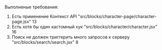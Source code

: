 Выполненые требования:
1. Есть применение Контекст API "src/blocks/character-page/character-page.jsx" 13
2. Есть хотя бы один кастомный хук "src/blocks/character/character.jsx" 16
3. Поиск не должен триггерить много запросов к серверу "src/blocks/search/search.jsx" 8
